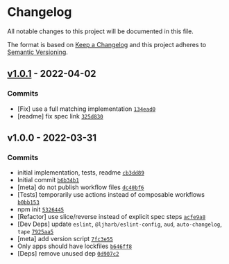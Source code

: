 # Changelog

All notable changes to this project will be documented in this file.

The format is based on [Keep a Changelog](https://keepachangelog.com/en/1.0.0/)
and this project adheres to [Semantic Versioning](https://semver.org/spec/v2.0.0.html).

## [v1.0.1](https://github.com/es-shims/Array.prototype.toReversed/compare/v1.0.0...v1.0.1) - 2022-04-02

### Commits

- [Fix] use a full matching implementation [`134ead0`](https://github.com/es-shims/Array.prototype.toReversed/commit/134ead0e18dab12600c61be20cd8010e9dd06ddd)
- [readme] fix spec link [`325d830`](https://github.com/es-shims/Array.prototype.toReversed/commit/325d830b46472308a1f4cfee4721fcecff50760d)

## v1.0.0 - 2022-03-31

### Commits

- initial implementation, tests, readme [`cb3dd89`](https://github.com/es-shims/Array.prototype.toReversed/commit/cb3dd89cdb1f3505e2173146ba3edd3edb30b279)
- Initial commit [`b6b34b1`](https://github.com/es-shims/Array.prototype.toReversed/commit/b6b34b14c3b62a0908567e4baa6cb6e7d69b58ea)
- [meta] do not publish workflow files [`dc40bf6`](https://github.com/es-shims/Array.prototype.toReversed/commit/dc40bf6029c4a2552c717028b2a9356046b355bd)
- [Tests] temporarily use actions instead of composable workflows [`b0bb153`](https://github.com/es-shims/Array.prototype.toReversed/commit/b0bb1530e3cb3e211d3d4edc431f09be738a3378)
- npm init [`5326445`](https://github.com/es-shims/Array.prototype.toReversed/commit/53264452365984f568a36233ce0b3f0beca9733f)
- [Refactor] use slice/reverse instead of explicit spec steps [`acfe9a8`](https://github.com/es-shims/Array.prototype.toReversed/commit/acfe9a887ec8264aa831e1c7dbdc6e8bbb99cc35)
- [Dev Deps] update `eslint`, `@ljharb/eslint-config`, `aud`, `auto-changelog`, `tape` [`7925aa5`](https://github.com/es-shims/Array.prototype.toReversed/commit/7925aa573573a5695252564c5c7c534ebaf4f3dc)
- [meta] add version script [`7fc3e55`](https://github.com/es-shims/Array.prototype.toReversed/commit/7fc3e55be909f2f253592d9a6da04f9a34af6c74)
- Only apps should have lockfiles [`b646ff8`](https://github.com/es-shims/Array.prototype.toReversed/commit/b646ff8c6e04cf5533a61a7d7001feeb7266a799)
- [Deps] remove unused dep [`0d907c2`](https://github.com/es-shims/Array.prototype.toReversed/commit/0d907c25845dadabe97cd3df5aefd99e3d65c351)
